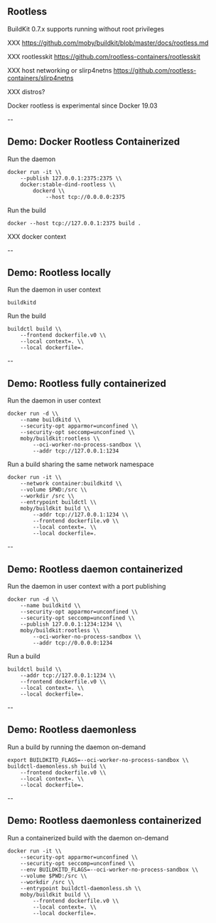 ## Rootless

BuildKit 0.7.x supports running without root privileges

XXX https://github.com/moby/buildkit/blob/master/docs/rootless.md

XXX rootlesskit https://github.com/rootless-containers/rootlesskit

XXX host networking or slirp4netns https://github.com/rootless-containers/slirp4netns

XXX distros?

Docker rootless is experimental since Docker 19.03

--

## Demo: Docker Rootless Containerized

Run the daemon

```plaintext
docker run -it \\
    --publish 127.0.0.1:2375:2375 \\
    docker:stable-dind-rootless \\
        dockerd \\
            --host tcp://0.0.0.0:2375
```

Run the build

```plaintext
docker --host tcp://127.0.0.1:2375 build .
```

XXX docker context

--

## Demo: Rootless locally

Run the daemon in user context

```plaintext
buildkitd
```

Run the build

```plaintext
buildctl build \\
    --frontend dockerfile.v0 \\
    --local context=. \\
    --local dockerfile=.
```

--

## Demo: Rootless fully containerized

Run the daemon in user context

```plaintext
docker run -d \\
    --name buildkitd \\
    --security-opt apparmor=unconfined \\
    --security-opt seccomp=unconfined \\
    moby/buildkit:rootless \\
        --oci-worker-no-process-sandbox \\
        --addr tcp://127.0.0.1:1234
```

Run a build sharing the same network namespace

```plaintext
docker run -it \\
    --network container:buildkitd \\
    --volume $PWD:/src \\
    --workdir /src \\
    --entrypoint buildctl \\
    moby/buildkit build \\
        --addr tcp://127.0.0.1:1234 \\
        --frontend dockerfile.v0 \\
        --local context=. \\
        --local dockerfile=.
```

--

## Demo: Rootless daemon containerized

Run the daemon in user context with a port publishing

```plaintext
docker run -d \\
    --name buildkitd \\
    --security-opt apparmor=unconfined \\
    --security-opt seccomp=unconfined \\
    --publish 127.0.0.1:1234:1234 \\
    moby/buildkit:rootless \\
        --oci-worker-no-process-sandbox \\
        --addr tcp://0.0.0.0:1234
```

Run a build

```plaintext
buildctl build \\
    --addr tcp://127.0.0.1:1234 \\
    --frontend dockerfile.v0 \\
    --local context=. \\
    --local dockerfile=.
```

--

## Demo: Rootless daemonless

Run a build by running the daemon on-demand

```plaintext
export BUILDKITD_FLAGS=--oci-worker-no-process-sandbox \\
buildctl-daemonless.sh build \\
    --frontend dockerfile.v0 \\
    --local context=. \\
    --local dockerfile=.
```

--

## Demo: Rootless daemonless containerized

Run a containerized build with the daemon on-demand

```plaintext
docker run -it \\
    --security-opt apparmor=unconfined \\
    --security-opt seccomp=unconfined \\
    --env BUILDKITD_FLAGS=--oci-worker-no-process-sandbox \\
    --volume $PWD:/src \\
    --workdir /src \\
    --entrypoint buildctl-daemonless.sh \\
    moby/buildkit build \\
        --frontend dockerfile.v0 \\
        --local context=. \\
        --local dockerfile=.
```
